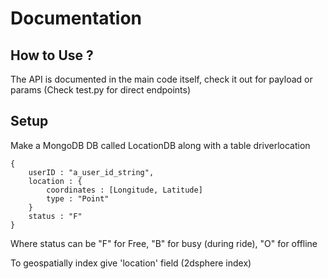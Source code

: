 # Documentation

## How to Use ?
The API is documented in the main code itself, check it out for payload or params
(Check test.py for direct endpoints)

## Setup

Make a MongoDB DB called LocationDB along with a table driverlocation

```
{
    userID : "a_user_id_string",
    location : {
        coordinates : [Longitude, Latitude]
        type : "Point"
    }
    status : "F"
}
```

Where status can be "F" for Free, "B" for busy (during ride), "O" for offline

To geospatially index give 'location' field (2dsphere index)
